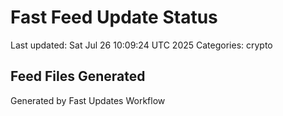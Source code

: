 # Fast Feed Update Status
Last updated: Sat Jul 26 10:09:24 UTC 2025
Categories: crypto

## Feed Files Generated

Generated by Fast Updates Workflow
